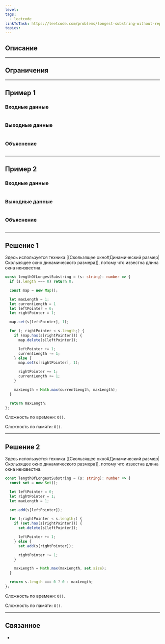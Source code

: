 ```yaml
---
level: 
tags:
  - leetcode
linkToTask: https://leetcode.com/problems/longest-substring-without-repeating-characters/description/?source=submission-noac
topics:
---
```

## Описание

---
## Ограничения

---
## Пример 1

### Входные данные

```

```
### Выходные данные

```

```
### Объяснение

```

```

---
## Пример 2

### Входные данные

```

```
### Выходные данные

```

```
### Объяснение

```

```

---
## Решение 1

Здесь используется техника [[Скользящее окно#Динамический размер|Скользящее окно динамического размера]], потому что известна длина окна неизвестна.

```typescript
const lengthOfLongestSubstring = (s: string): number => {
  if (s.length === 0) return 0;

  const map = new Map();

  let maxLength = 1;
  let currentLength = 1
  let leftPointer = 0;
  let rightPointer = 1;

  map.set(s[leftPointer], 1);

  for (; rightPointer < s.length;) {
    if (map.has(s[rightPointer])) {
      map.delete(s[leftPointer]);

      leftPointer += 1;
      currentLength -= 1;
    } else {
      map.set(s[rightPointer], 1);

      rightPointer += 1;
      currentLength += 1;
    }

    maxLength = Math.max(currentLength, maxLength);
  }

  return maxLength;
};
```

Сложность по времени: `O()`.

Сложность по памяти: `O()`.

---
## Решение 2

Здесь используется техника [[Скользящее окно#Динамический размер|Скользящее окно динамического размера]], потому что известна длина окна неизвестна.

```typescript
const lengthOfLongestSubstring = (s: string): number => {
  const set = new Set();

  let leftPointer = 0;
  let rightPointer = 1;
  let maxLength = 1;

  set.add(s[leftPointer]);

  for (;rightPointer < s.length;) {
    if (set.has(s[rightPointer])) {
      set.delete(s[leftPointer]);

      leftPointer += 1;
    } else {
      set.add(s[rightPointer]);

      rightPointer += 1;
    }

    maxLength = Math.max(maxLength, set.size);
  }

  return s.length === 0 ? 0 : maxLength;
};
```

Сложность по времени: `O()`.

Сложность по памяти: `O()`.

---
## Связанное

- 